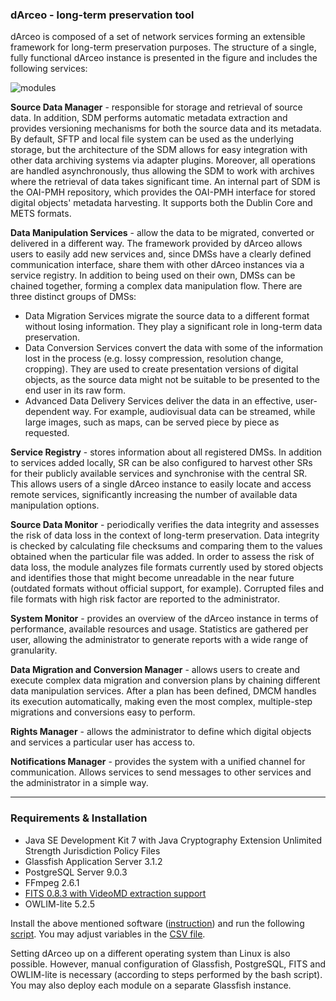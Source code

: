 ### dArceo - long-term preservation tool 

dArceo is composed of a set of network services forming an extensible framework for long-term preservation purposes. The structure of a single, fully functional dArceo instance is presented in the figure and includes the following services:

![modules](https://cloud.githubusercontent.com/assets/5885929/7822575/d1366796-03f6-11e5-8bc5-d23dacfccba6.png)

**Source Data Manager** - responsible for storage and retrieval of source data. In addition, SDM performs automatic metadata extraction and provides versioning mechanisms for both the source data and its metadata. By default, SFTP and local file system can be used as the underlying storage, but the architecture of the SDM allows for easy integration with other data archiving systems via adapter plugins. Moreover, all operations are handled asynchronously, thus allowing the SDM to work with archives where the retrieval of data takes significant time. An internal part of SDM is the OAI-PMH repository, which provides the OAI-PMH interface for stored digital objects' metadata harvesting. It supports both the Dublin Core and METS formats.

**Data Manipulation Services** - allow the data to be migrated, converted or delivered in a different way. The framework provided by dArceo allows users to easily add new services and, since DMSs have a clearly defined communication interface, share them with other dArceo instances via a service registry. In addition to being used on their own, DMSs can be chained together, forming a complex data manipulation flow. There are three distinct groups of DMSs:
* Data Migration Services migrate the source data to a different format without losing information. They play a significant role in long-term data preservation.
* Data Conversion Services convert the data with some of the information lost in the process (e.g. lossy compression, resolution change, cropping). They are used to create presentation versions of digital objects, as the source data might not be suitable to be presented to the end user in its raw form.
* Advanced Data Delivery Services deliver the data in an effective, user-dependent way. For example, audiovisual data can be streamed, while large images, such as maps, can be served piece by piece as requested.

**Service Registry** - stores information about all registered DMSs. In addition to services added locally, SR can be also configured to harvest other SRs for their publicly available services and synchronise with the central SR. This allows users of a single dArceo instance to easily locate and access remote services, significantly increasing the number of available data manipulation options.

**Source Data Monitor** - periodically verifies the data integrity and assesses the risk of data loss in the context of long-term preservation. Data integrity is checked by calculating file checksums and comparing them to the values obtained when the particular file was added. In order to assess the risk of data loss, the module analyzes file formats currently used by stored objects and identifies those that might become unreadable in the near future (outdated formats without official support, for example). Corrupted files and file formats with high risk factor are reported to the administrator.

**System Monitor** - provides an overview of the dArceo instance in terms of performance, available resources and usage. Statistics are gathered per user, allowing the administrator to generate reports with a wide range of granularity.

**Data Migration and Conversion Manager** - allows users to create and execute complex data migration and conversion plans by chaining different data manipulation services. After a plan has been defined, DMCM handles its execution automatically, making even the most complex, multiple-step migrations and conversions easy to perform.

**Rights Manager** - allows the administrator to define which digital objects and services a particular user has access to.

**Notifications Manager** - provides the system with a unified channel for communication. Allows services to send messages to other services and the administrator in a simple way.


---

### Requirements & Installation

* Java SE Development Kit 7 with Java Cryptography Extension Unlimited Strength Jurisdiction Policy Files
* Glassfish Application Server 3.1.2
* PostgreSQL Server 9.0.3
* FFmpeg 2.6.1
* [FITS 0.8.3 with VideoMD extraction support](http://github.com/opf-labs/fits/tree/ffmpeg-videomd-aes)
* OWLIM-lite 5.2.5

Install the above mentioned software ([instruction](http://github.com/psnc-dl/darceo/blob/master/wrdz/wrdz-ear/src/main/install/README.txt)) and run the following [script](http://github.com/psnc-dl/darceo/blob/master/wrdz/wrdz-ear/src/main/install/darceo-install/darceo-install.sh). You may adjust variables in the [CSV file](http://github.com/psnc-dl/darceo/blob/master/wrdz/wrdz-ear/src/main/install/darceo-install/vars.csv).

Setting dArceo up on a different operating system than Linux is also possible. However, manual configuration of Glassfish, PostgreSQL, FITS and OWLIM-lite is necessary (according to steps performed by the bash script). You may also deploy each module on a separate Glassfish instance. 
